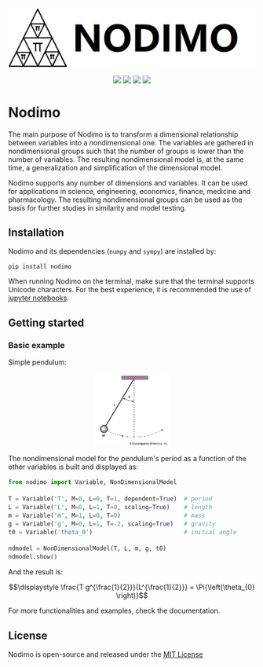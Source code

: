 <p align="center" width="100%">
    <img src="example/nodimo_logo.png" alt="Nodimo Logo">
</p>

<p align="center">
    <a href="https://www.python.org/" alt="Python">
        <img src="https://img.shields.io/badge/python-3-green" /></a>
    <a href="https://caer.readthedocs.io/en/latest/" alt="Documentation">
        <img src="https://img.shields.io/badge/docs-view-blue" /></a>
    <a href="https://github.com/jupyter/notebook" alt="Jupyter">
        <img src="https://img.shields.io/badge/jupyter-notebook-orange" /></a>
    <a href="https://github.com/rodrigopcastro018/nodimo/blob/main/LICENSE" alt="License">
        <img src="https://img.shields.io/badge/license-MIT-green" /></a>
</p>

# Nodimo

The main purpose of Nodimo is to transform a dimensional relationship between variables into a nondimensional one. The variables are gathered in nondimensional groups such that the number of groups is lower than the number of variables. The resulting nondimensional model is, at the same time, a generalization and simplification of the dimensional model.

Nodimo supports any number of dimensions and variables. It can be used for applications in science, engineering, economics, finance, medicine and pharmacology. The resulting nondimensional groups can be used as the basis for further studies in similarity and model testing.

## Installation
Nodimo and its dependencies (`numpy` and `sympy`) are installed by:
```shell
pip install nodimo
```

When running Nodimo on the terminal, make sure that the terminal supports Unicode characters. For the best experience, it is recommended the use of [jupyter notebooks](https://github.com/jupyter/notebook).

## Getting started
### Basic example
Simple pendulum:

<p align="center" width="100%">
    <img width="30%" src="example/simple_pendulum.png" alt="Simple Pendulum">
</p>

The nondimensional model for the pendulum's period as a function of the other variables is built and displayed as:
```python
from nodimo import Variable, NonDimensionalModel

T = Variable('T', M=0, L=0, T=1, dependent=True)  # period
L = Variable('L', M=0, L=1, T=0, scaling=True)    # length
m = Variable('m', M=1, L=0, T=0)                  # mass
g = Variable('g', M=0, L=1, T=-2, scaling=True)   # gravity
t0 = Variable('theta_0')                          # initial angle

ndmodel = NonDimensionalModel(T, L, m, g, t0)
ndmodel.show()
```

And the result is:
```math
\displaystyle \frac{T g^{\frac{1}{2}}}{L^{\frac{1}{2}}} = \Pi{\left(\theta_{0} \right)}
```

For more functionalities and examples, check the documentation.

## License
Nodimo is open-source and released under the [MIT License](LICENSE)